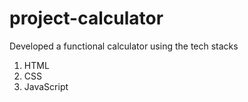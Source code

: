# project-calculator
Developed a functional  calculator using the tech stacks
1. HTML
2. CSS
3. JavaScript
